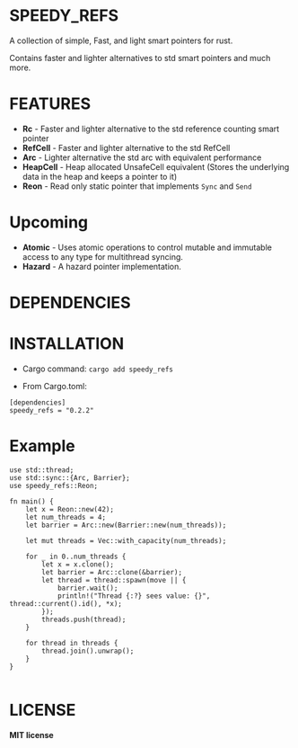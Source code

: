 # SPEEDY_REFS

A collection of simple, Fast, and light smart pointers for rust.

Contains faster and lighter alternatives to std smart pointers and much more.

# FEATURES

- **Rc** - Faster and lighter alternative to the std reference counting smart pointer
- **RefCell** - Faster and lighter alternative to the std RefCell
- **Arc** - Lighter alternative the std arc with equivalent performance
- **HeapCell** - Heap allocated UnsafeCell equivalent (Stores the underlying data in the heap and keeps a pointer to it)
- **Reon** - Read only static pointer that implements `Sync` and `Send`

# Upcoming
- **Atomic** - Uses atomic operations to control mutable and immutable access to any type for multithread syncing.
- **Hazard** - A hazard pointer implementation.


# DEPENDENCIES



# INSTALLATION

* Cargo command:
`cargo add speedy_refs`

* From Cargo.toml: 
```
[dependencies]
speedy_refs = "0.2.2"
```

# Example
```
use std::thread;
use std::sync::{Arc, Barrier};
use speedy_refs::Reon;

fn main() {
    let x = Reon::new(42);
    let num_threads = 4;
    let barrier = Arc::new(Barrier::new(num_threads));

    let mut threads = Vec::with_capacity(num_threads);

    for _ in 0..num_threads {
        let x = x.clone();
        let barrier = Arc::clone(&barrier);
        let thread = thread::spawn(move || {
            barrier.wait();
            println!("Thread {:?} sees value: {}", thread::current().id(), *x);
        });
        threads.push(thread);
    }

    for thread in threads {
        thread.join().unwrap();
    }
}


```

# LICENSE
**MIT license**